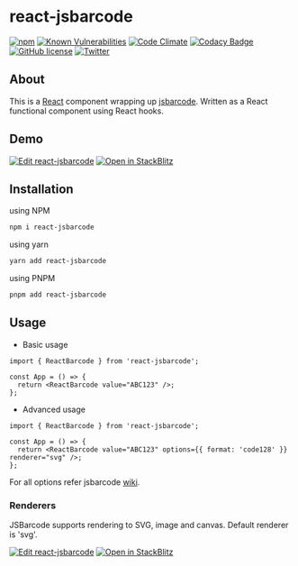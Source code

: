 # react-jsbarcode

[![npm](https://img.shields.io/npm/v/react-jsbarcode.svg)](https://www.npmjs.com/package/react-jsbarcode)
[![Known Vulnerabilities](https://snyk.io/test/github/iamchathu/react-jsbarcode/badge.svg)](https://snyk.io/test/github/iamchathu/react-jsbarcode)
[![Code Climate](https://codeclimate.com/github/iamchathu/react-jsbarcode/badges/gpa.svg)](https://codeclimate.com/github/iamchathu/react-jsbarcode)
[![Codacy Badge](https://app.codacy.com/project/badge/Grade/1327fdb350f84fc7b3dded573c983892)](https://www.codacy.com/gh/iamchathu/react-jsbarcode/dashboard?utm_source=github.com&utm_medium=referral&utm_content=iamchathu/react-jsbarcode&utm_campaign=Badge_Grade)
[![GitHub license](https://img.shields.io/badge/license-MIT-blue.svg)](https://raw.githubusercontent.com/iamchathu/react-jsbarcode/master/LICENSE)
[![Twitter](https://img.shields.io/twitter/url/https/github.com/iamchathu/react-jsbarcode.svg?style=social)](https://twitter.com/intent/tweet?text=Barcode+for+react&url=https%3A%2F%2Fgithub.com%2Fiamchathu%2Freact-jsbarcode)

## About

This is a [React](https://reactjs.org) component wrapping up [jsbarcode](<[https://](https://github.com/lindell/JsBarcode)>). Written as a React functional component using React hooks. <ReactBarcode />

## Demo

[![Edit react-jsbarcode](https://codesandbox.io/static/img/play-codesandbox.svg)](https://codesandbox.io/s/react-jsbarcode-2659g?fontsize=14&hidenavigation=1&theme=dark)
[![Open in StackBlitz](https://developer.stackblitz.com/img/open_in_stackblitz.svg)](https://stackblitz.com/edit/react-jsbarcode?file=src%2FApp.tsx)

## Installation

using NPM

```bash
npm i react-jsbarcode
```

using yarn

```bash
yarn add react-jsbarcode
```

using PNPM

```bash
pnpm add react-jsbarcode
```

## Usage

- Basic usage

```tsx
import { ReactBarcode } from 'react-jsbarcode';

const App = () => {
  return <ReactBarcode value="ABC123" />;
};
```

- Advanced usage

```tsx
import { ReactBarcode } from 'react-jsbarcode';

const App = () => {
  return <ReactBarcode value="ABC123" options={{ format: 'code128' }} renderer="svg" />;
};
```

For all options refer jsbarcode [wiki](https://github.com/lindell/JsBarcode/wiki/Options).

### Renderers

JSBarcode supports rendering to SVG, image and canvas. Default renderer is 'svg'.

[![Edit react-jsbarcode](https://codesandbox.io/static/img/play-codesandbox.svg)](https://codesandbox.io/s/react-jsbarcode-2659g?fontsize=14&hidenavigation=1&theme=dark)
[![Open in StackBlitz](https://developer.stackblitz.com/img/open_in_stackblitz.svg)](https://stackblitz.com/edit/react-jsbarcode?file=src%2FApp.tsx)
